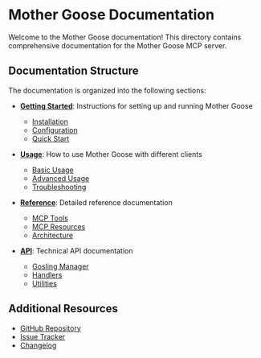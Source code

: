 # Mother Goose Documentation

Welcome to the Mother Goose documentation! This directory contains comprehensive documentation for the Mother Goose MCP server.

## Documentation Structure

The documentation is organized into the following sections:

- [**Getting Started**](./getting-started/): Instructions for setting up and running Mother Goose
  - [Installation](./getting-started/installation.md)
  - [Configuration](./getting-started/configuration.md)
  - [Quick Start](./getting-started/quick-start.md)

- [**Usage**](./usage/): How to use Mother Goose with different clients
  - [Basic Usage](./usage/basic-usage.md)
  - [Advanced Usage](./usage/advanced-usage.md)
  - [Troubleshooting](./usage/troubleshooting.md)

- [**Reference**](./reference/): Detailed reference documentation
  - [MCP Tools](./reference/tools.md)
  - [MCP Resources](./reference/resources.md)
  - [Architecture](./reference/architecture.md)

- [**API**](./api/): Technical API documentation
  - [Gosling Manager](./api/gosling-manager.md)
  - [Handlers](./api/handlers.md)
  - [Utilities](./api/utilities.md)

## Additional Resources

- [GitHub Repository](https://github.com/aaronsb/mother-goose)
- [Issue Tracker](https://github.com/aaronsb/mother-goose/issues)
- [Changelog](../CHANGELOG.md)